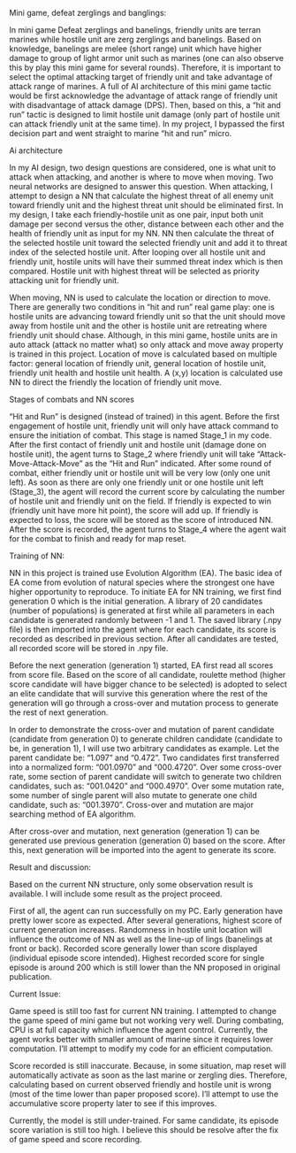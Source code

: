 Mini game, defeat zerglings and banglings:

In mini game Defeat zerglings and banelings, friendly units are terran marines while hostile unit are zerg zerglings and banelings. Based on knowledge, banelings are melee (short range) unit which have higher damage to group of light armor unit such as marines (one can also observe this by play this mini game for several rounds). Therefore, it is important to select the optimal attacking target of friendly unit and take advantage of attack range of marines. A full of AI architecture of this mini game tactic would be first acknowledge the advantage of attack range of friendly unit with disadvantage of attack damage (DPS). Then, based on this, a “hit and run” tactic is designed to limit hostile unit damage (only part of hostile unit can attack friendly unit at the same time). In my project, I bypassed the first decision part and went straight to marine “hit and run” micro. 

Ai architecture

In my AI design, two design questions are considered, one is what unit to attack when attacking, and another is where to move when moving. Two neural networks are designed to answer this question. 
When attacking, I attempt to design a NN that calculate the highest threat of all enemy unit toward friendly unit and the highest threat unit should be eliminated first. In my design, I take each friendly-hostile unit as one pair, input both unit damage per second versus the other, distance between each other and the health of friendly unit as input for my NN. NN then calculate the threat of the selected hostile unit toward the selected friendly unit and add it to threat index of the selected hostile unit. After looping over all hostile unit and friendly unit, hostile units will have their summed threat index which is then compared. Hostile unit with highest threat will be selected as priority attacking unit for friendly unit. 

When moving, NN is used to calculate the location or direction to move. There are generally two conditions in “hit and run” real game play: one is hostile units are advancing toward friendly unit so that the unit should move away from hostile unit and the other is hostile unit are retreating where friendly unit should chase. Although, in this mini game, hostile units are in auto attack (attack no matter what) so only attack and move away property is trained in this project. Location of move is calculated based on multiple factor: general location of friendly unit, general location of hostile unit, friendly unit health and hostile unit health. A (x,y) location is calculated use NN to direct the friendly the location of friendly unit move.

Stages of combats and NN scores

“Hit and Run” is designed (instead of trained) in this agent. Before the first engagement of hostile unit, friendly unit will only have attack command to ensure the initiation of combat. This stage is named Stage_1 in my code. After the first contact of friendly unit and hostile unit (damage done on hostile unit), the agent turns to Stage_2 where friendly unit will take “Attack-Move-Attack-Move” as the “Hit and Run” indicated. After some round of combat, either friendly unit or hostile unit will be very low (only one unit left). As soon as there are only one friendly unit or one hostile unit left (Stage_3), the agent will record the current score by calculating the number of hostile unit and friendly unit on the field. If friendly is expected to win (friendly unit have more hit point), the score will add up. If friendly is expected to loss, the score will be stored as the score of introduced NN. After the score is recorded, the agent turns to Stage_4 where the agent wait for the combat to finish and ready for map reset. 

Training of NN:

NN in this project is trained use Evolution Algorithm (EA). The basic idea of EA come from evolution of natural species where the strongest one have higher opportunity to reproduce. 
To initiate EA for NN training, we first find generation 0 which is the initial generation. A library of 20 candidates (number of populations) is generated at first while all parameters in each candidate is generated randomly between -1 and 1. The saved library (.npy file) is then imported into the agent where for each candidate, its score is recorded as described in previous section. After all candidates are tested, all recorded score will be stored in .npy file.

Before the next generation (generation 1) started, EA first read all scores from score file. Based on the score of all candidate, roulette method (higher score candidate will have bigger chance to be selected) is adopted to select an elite candidate that will survive this generation where the rest of the generation will go through a cross-over and mutation process to generate the rest of next generation. 

In order to demonstrate the cross-over and mutation of parent candidate (candidate from generation 0) to generate children candidate (candidate to be, in generation 1), I will use two arbitrary candidates as example. Let the parent candidate be: “1.097” and “0.472”. Two candidates first transferred into a normalized form: “001.0970” and “000.4720”. Over some cross-over rate, some section of parent candidate will switch to generate two children candidates, such as: “001.0420” and “000.4970”. Over some mutation rate, some number of single parent will also mutate to generate one child candidate, such as: “001.3970”. Cross-over and mutation are major searching method of EA algorithm.

After cross-over and mutation, next generation (generation 1) can be generated use previous generation (generation 0) based on the score. After this, next generation will be imported into the agent to generate its score.

Result and discussion:

Based on the current NN structure, only some observation result is available. I will include some result as the project proceed.

First of all, the agent can run successfully on my PC. Early generation have pretty lower score as expected. After several generations, highest score of current generation increases. Randomness in hostile unit location will influence the outcome of NN as well as the line-up of lings (banelings at front or back). Recorded score generally lower than score displayed (individual episode score intended). Highest recorded score for single episode is around 200 which is still lower than the NN proposed in original publication. 

Current Issue:

Game speed is still too fast for current NN training. I attempted to change the game speed of mini game but not working very well. During combating, CPU is at full capacity which influence the agent control. Currently, the agent works better with smaller amount of marine since it requires lower computation. I’ll attempt to modify my code for an efficient computation.

Score recorded is still inaccurate. Because, in some situation, map reset will automatically activate as soon as the last marine or zergling dies. Therefore, calculating based on current observed friendly and hostile unit is wrong (most of the time lower than paper proposed score). I’ll attempt to use the accumulative score property later to see if this improves.

Currently, the model is still under-trained. For same candidate, its episode score variation is still too high. I believe this should be resolve after the fix of game speed and score recording. 
